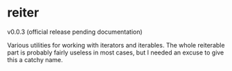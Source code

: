# reiter
v0.0.3 (official release pending documentation)

Various utilities for working with iterators and iterables. The whole reiterable part is probably fairly useless in most cases, but I needed an excuse to give this a catchy name.
